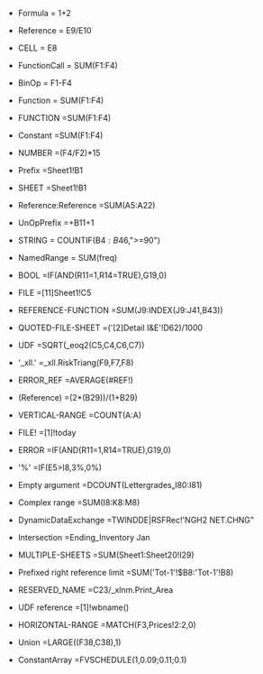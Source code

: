 
* Formula = 1+2 
* Reference = E9/E10
* CELL = E8 
* FunctionCall = SUM(F1:F4) 
* BinOp = F1-F4 
* Function = SUM(F1:F4) 
* FUNCTION =SUM(F1:F4) 
* Constant =SUM(F1:F4) 
* NUMBER =(F4/F2)*15 
* Prefix =Sheet1!B1 
* SHEET =Sheet1!B1 

* Reference:Reference =SUM(A5:A22) 
* UnOpPrefix =+B11+1 
* STRING = COUNTIF(B$4:B$46,">=90") 
* NamedRange = SUM(freq) 
* BOOL =IF(AND(R11=1,R14=TRUE),G19,0) 
* FILE =[11]Sheet1!C5 
* REFERENCE-FUNCTION =SUM(J9:INDEX(J9:J41,B43)) 
* QUOTED-FILE-SHEET =('[2]Detail I&E'!D62)/1000 
* UDF =SQRT(_eoq2(C5,C4,C6,C7)) 
* '_xll.' =_xll.RiskTriang(F9,F7,F8) 
* ERROR_REF =AVERAGE(#REF!) 
* (Reference) =(2*(B29))/(1+B29) 
* VERTICAL-RANGE =COUNT(A:A) 
* FILE! =[1]!today 
* ERROR =IF(AND(R11=1,R14=TRUE),G19,0) 
* '%' =IF(E5>I8,3%,0%) 
* Empty argument =DCOUNT(Lettergrades„I80:I81) 
* Complex range =SUM(I8:K8:M8)
* DynamicDataExchange =TWINDDE|RSFRec!'NGH2 NET.CHNG" 
* Intersection =Ending_Inventory Jan
* MULTIPLE-SHEETS =SUM(Sheet1:Sheet20!I29) 
* Prefixed right reference limit =SUM('Tot-1'!$B8:'Tot-1'!B8) 
* RESERVED_NAME =C23/_xlnm.Print_Area
* UDF reference =[1]!wbname() 
* HORIZONTAL-RANGE =MATCH(F3,Prices!2:2,0) 
* Union =LARGE((F38,C38),1)
* ConstantArray =FVSCHEDULE(1,0.09;0.11;0.1)